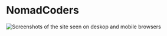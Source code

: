 # NomadCoders
<img src="./gridpng" alt="Screenshots of the site seen on deskop and mobile browsers" />
